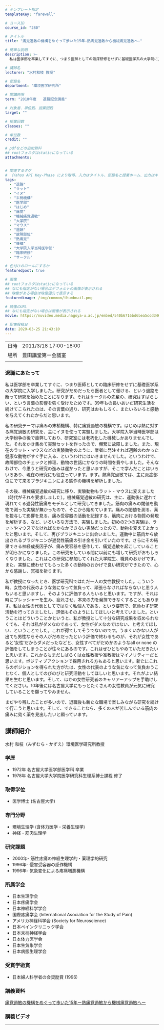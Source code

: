 ```yaml
---
# テンプレート指定
templateKey: "farewell"

# コースID
course_id: "280"

# タイトル
title: "痛覚過敏の機構をめぐって歩いた15年−熱痛覚過敏から機械痛覚過敏へ−"

# 簡単な説明
description: >-
  私は医学部を卒業してすぐに、つまり医師としての臨床研修をせずに基礎医学系の大学院に入学しました。研究がだめだったら医者として働ける、という退路を断って研究を始めたことになります。それはサークルの先輩の、研究はすばらしい、という言葉の影響を強く受けたためです。39年もの長いあいだ研究生活を続けてこられたのは、その言葉の通り、研究はおもしろく、またいろいろと感動を与えてくれたからだと思います。 ....

# 講師名
lecturer: "水村和枝 教授"

# 部局名
department: "環境医学研究所"

# 開講時限
term: "2010年度	退職記念講義"

# 対象者、単位数、授業回数
target: ""

# 授業回数
classes: ""

# 単位数
credit: ""

# pdfなどの追加資料
## rootフォルダはstaticになっている
attachments:


# 関連するタグ
# （Yahoo API Key-Phase により取得。入力はタイトル、部局名と授業ホーム、出力はキーフレーズ（tags））
tags:
  - "退路"
  - "ラット"
  - "イヌ"
  - "末梢機構"
  - "医学部"
  - "はじめ"
  - "痛覚"
  - "機械痛覚過敏"
  - "大学院"
  - "マウス"
  - "週齢"
  - "故障部位"
  - "熱痛覚"
  - "機構"
  - "大学院入学当時医学部"
  - "臨床研修"
  - "サークル"

# 色付けのロールにするか
featuredpost: true

# 画像
## rootフォルダはstaticになっている
## なにも指定がない場合はデフォルトの画像が表示される
## 映像がある場合は映像優先で表示する
featuredimage: /img/common/thumbnail.png

# 映像のURL
## なにも指定がない場合は画像が表示される
movie: https://nuvideo.media.nagoya-u.ac.jp/embed/540b6716bd6bea5ccd346986932277cfa34e7d93

# 記事投稿日
date: 2020-03-25 21:43:10
---
```


|   |   |
|---|---|
| 日時 | 2011/3/18  17:00-18:00 |
| 場所 | 豊田講堂第一会議室 |
|   |   |


### 退職にあたって

私は医学部を卒業してすぐに、つまり医師としての臨床研修をせずに基礎医学系の大学院に入学しました。研究がだめだったら医者として働ける、という退路を断って研究を始めたことになります。それはサークルの先輩の、研究はすばらしい、という言葉の影響を強く受けたためです。39年もの長いあいだ研究生活を続けてこられたのは、その言葉の通り、研究はおもしろく、またいろいろと感動を与えてくれたからだと思います。

私の研究テーマは痛みの末梢機構、特に痛覚過敏の機構です。はじめは熱に対する痛覚過敏の研究を、主にイヌを使って実験しました。大学院入学当時医学部は大学紛争の後で疲弊しており、研究室には老朽化した機械しかありませんでした。それをかき集めて実験セットを作ったので、頻繁に故障しました。また、現在のラット・マウスなどの実験動物のように、業者に発注すれば週齢のわかった健康な動物がすぐ手に入る、というわけにはいきませんでした。というわけで、故障部位のチェックと修理、動物の世話にかなりの時間を費やしました。そんなわけで、今思うと研究の進みは遅かったと思いますが、そこで学んだことはいろいろあり、現在の研究にも役立っています。ます。熱痛覚過敏では、主に炎症部位にでて来るブラジキニンによる感作の機構を解析しました。

その後、機械痛覚過敏の研究に移り、実験動物もラット・マウスに変えました（時代がそれを要求しました）。機械痛覚過敏の研究は、主に、運動後に遅れて現れてくる遅発性筋痛をモデルとして研究してきました。筋肉の痛みの閾値を動物で測った実験が無かったので、そこから始めています。痛みの閾値を測る、薬を投与して影響を見る、痛み受容器の活動を記録する、筋肉における物質の発現を解析する、など、いろいろな方法で、実験しました。初めの2つの実験は、ラットやマウスでなければなかなかできない実験だったので、動物を変えてよかったと思います。そして、再びブラジキニンに出会いました。運動中に筋肉から放出されるブラジキニンが遅発性筋痛の引き金を引いていたのです。さらにその結果できる神経成長因子が、痛み受容器を感作して、痛覚過敏を起こしていることが明らかになりました。この研究をしている間に以前にも増して研究がおもしろくなりました。これはこの研究に参加してくれた大学院生、職員のおかげです。また、実験に使わせてもらった多くの動物のおかげで良い研究ができたので、心から感謝し、冥福を祈ります。

私が教授になったとき、医学研究科ではただ一人の女性教授でした。こういう時、女性の代表のような気になって気負って、頑張らなければならないと思う人もいると思いますし、そのように評価する人もいると思います。ですが、それは時にプレッシャーを生み、疲れさせ、本来の力を発揮できなくすることもあります。私は女性の代表としてではなく私個人である、という姿勢で、気負わず研究活動を行ってきましたし、評価もそのようにしてほしいと考えていました。ということはどういうことかというと、私が教授として十分な研究成果を収められなくても、それは私がダメなのであって、女性がダメなのではない、と考えてほしい、ということでした。これが得てしてそうでないのです。うまくいかない人が出ても男性ならその人がだめだったという評価で終わるものが、それが女性であると‘女性’だからダメだったなどと、女性すべてがだめかのようなall or none の評価をしてしまうことが往々にあるのです。これはぜひともやめていただきたいと思います。これからもまだしばらくは女性教授や准教授はマイノリティーだと思います。ポジティブアクションで採用される方もあると思います。新たにこれらのポジションを得られた方がたは、女性の代表のような気になって気負おうことなく、個人としてのびのびと研究活動をしてほしいと思います。それがよい結果を生むと思います。そして、ほかの女性研究者のキャリアーアップを手助けしてください。10年後には名古屋大学にもっとたくさんの女性教員が元気に研究していることを願ってやみません。

まだやり残したことが多いので、退職後も新たな職場で楽しみながら研究を続けて行こうと思います。そして、できることなら、多くの人が苦しんでいる筋肉の痛みに効く薬を見出したいと願っています。


## 講師紹介

水村 和枝（みずむら・かずえ）環境医学研究所教授

### 学歴

* 1972年 名古屋大学医学部医学科 卒業
* 1978年 名古屋大学大学院医学研究科生理系博士課程 修了

### 取得学位

* 医学博士 (名古屋大学)

### 専門分野

* 環境生理学 (含体力医学・栄養生理学)
* 神経・筋肉生理学

### 研究課題

* 2000年- 筋性疼痛の神経生理学的・薬理学的研究
* 1996年- 侵害受容器の感作機構
* 1996年- 気象変化による疼痛増悪機構

### 所属学会

* 日本生理学会
* 日本疼痛学会
* 日本神経科学学会
* 国際疼痛学会 (International Asociation for the Study of Pain)
* アメリカ神経科学会 (Society for Neuroscience)
* 日本ペインクリニック学会
* 日本末梢神経学会
* 日本体力医学会
* 日本生気象学会
* 日本病態生理学会

### 受賞学術賞

* 日本婦人科学者の会奨励賞 (1996)


### 講義資料


[痛覚過敏の機構をめぐって歩いた15年ー熱痛覚過敏から機械痛覚過敏へー](https://ocw.nagoya-u.jp/files/280/K_mizumura.pdf) 



### 講義ビデオ




-----
